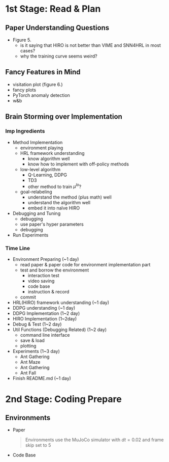 # 1st Stage: Read & Plan

## Paper Understanding Questions

* Figure 5.
  * is it saying that HIRO is not better than VIME and SNN4HRL in most cases?
  * why the training curve seems weird?

## Fancy Features in Mind

* visitation plot (figure 6.)
* fancy plots
* PyTorch anomaly detection
* w&b

## Brain Storming over Implementation

### Imp Ingredients

* Method Implementation
  * environment playing
  * HRL framework understanding
    * know algorithm well
    * know how to implement with off-policy methods
  * low-level algorithm
    * Q-Learning, DDPG
    * TD3
    * other method to train $\mu^{lo}$?
  * goal-relabeling
    * understand the method (plus math) well
    * understand the algorithm well
    * embed it into naïve HIRO
* Debugging and Tuning
  * debugging
  * use paper's hyper parameters
  * debugging
* Run Experiments

### Time Line

* Environment Preparing (~1 day)
  * read paper & paper code for environment implementation part
  * test and borrow the environment
    * interaction test
    * video saving
    * code base
    * instruction & record
  * commit
* HRL(HIRO) framework understanding (~1 day)
* DDPG understanding (~1 day)
* DDPG Implementation (1~2 day)
* HIRO Implementation (1~2day)
* Debug & Test (1~2 day)
* Util Functions (Debugging Related) (1~2 day)
  * command line interface
  * save & load
  * plotting
* Experiments (1~3 day)
  * Ant Gathering
  * Ant Maze
  * Ant Gathering
  * Ant Fall
* Finish README.md (~1 day)

# 2nd Stage: Coding Prepare

## Environments

* Paper

  > Environments use the MuJoCo simulator with $dt = 0.02$ and frame skip set to 5

  

* Code Base

